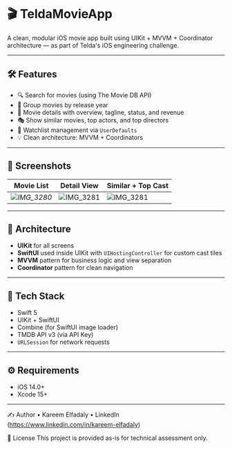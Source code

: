 # 🎬 TeldaMovieApp

A clean, modular iOS movie app built using UIKit + MVVM + Coordinator architecture — as part of Telda's iOS engineering challenge.

---

## 🛠️ Features

- 🔍 Search for movies (using The Movie DB API)
- 📆 Group movies by release year
- 📑 Movie details with overview, tagline, status, and revenue
- 🎭 Show similar movies, top actors, and top directors
- 📌 Watchlist management via `UserDefaults`
- 💡 Clean architecture: MVVM + Coordinators

---

## 📸 Screenshots

| Movie List | Detail View | Similar + Top Cast |
|------------|-------------|--------------------|
| *![IMG_3280](https://github.com/user-attachments/assets/4068d13b-c952-4b54-a8e1-206554fdf47d)* | ![IMG_3281](https://github.com/user-attachments/assets/f6a3b99f-33f2-4e88-90da-72c027ca6afa) | ![IMG_3281](https://github.com/user-attachments/assets/aba734d5-a6e3-4a79-9f73-6a22a03665d9) |




---

## 🧠 Architecture

- **UIKit** for all screens
- **SwiftUI** used inside UIKit with `UIHostingController` for custom cast tiles
- **MVVM** pattern for business logic and view separation
- **Coordinator** pattern for clean navigation

---

## 🧪 Tech Stack

- Swift 5
- UIKit + SwiftUI
- Combine (for SwiftUI image loader)
- TMDB API v3 (via API Key)
- `URLSession` for network requests

---

## ⚙️ Requirements

- iOS 14.0+
- Xcode 15+

---

✍️ Author
    •    Kareem Elfadaly
    •    LinkedIn (https://www.linkedin.com/in/kareem-elfadaly)


📄 License
This project is provided as-is for technical assessment only.
